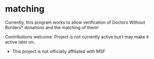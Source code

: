 # matching

Currently, this program works to allow verification of Doctors Without Borders* donations and the matching of them!

Contributions welcome. Project is not currently active but I may make it active later on.

* This project is not officially affiliated with MSF